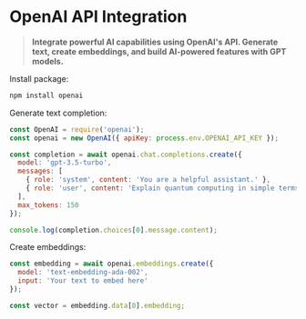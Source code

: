 # OpenAI API Integration

> **Integrate powerful AI capabilities using OpenAI's API. Generate text, create embeddings, and build AI-powered features with GPT models.**

Install package:

```bash
npm install openai
```

Generate text completion:

```javascript
const OpenAI = require('openai');
const openai = new OpenAI({ apiKey: process.env.OPENAI_API_KEY });

const completion = await openai.chat.completions.create({
  model: 'gpt-3.5-turbo',
  messages: [
    { role: 'system', content: 'You are a helpful assistant.' },
    { role: 'user', content: 'Explain quantum computing in simple terms.' }
  ],
  max_tokens: 150
});

console.log(completion.choices[0].message.content);
```

Create embeddings:

```javascript
const embedding = await openai.embeddings.create({
  model: 'text-embedding-ada-002',
  input: 'Your text to embed here'
});

const vector = embedding.data[0].embedding;
```